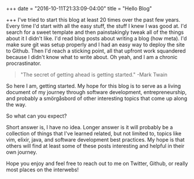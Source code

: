 +++
date = "2016-10-11T21:33:09-04:00"
title = "Hello Blog"

+++
I've tried to start this blog at least 20 times over the past few years. Every time I'd start with all the easy stuff, the stuff I knew I was good at. I'd search for a sweet template and then painstakingly tweak all of the things about it I didn't like. I'd read blog posts about writing a blog (how meta). I'd make sure git was setup properly and I had an easy way to deploy the site to Github. Then I'd reach a sticking point, all that upfront work squandered because I didn't know what to write about. Oh yeah, and I am a chronic procrastinator.  

<!--more-->

> "The secret of getting ahead is getting started." -Mark Twain

So here I am, getting started. My hope for this blog is to serve as a living document of my journey through software development, entrepreneurship, and probably a smörgåsbord of other interesting topics that come up along the way.

So what can you expect?

Short answer is, I have no idea. Longer answer is it will probably be a collection of things that I've learned related, but not limited to, topics like vim, elixir, java, and software development best practices. My hope is that others will find at least some of these posts interesting and helpful in their own journey.

Hope you enjoy and feel free to reach out to me on Twitter, Github, or really most places on the interwebs!
